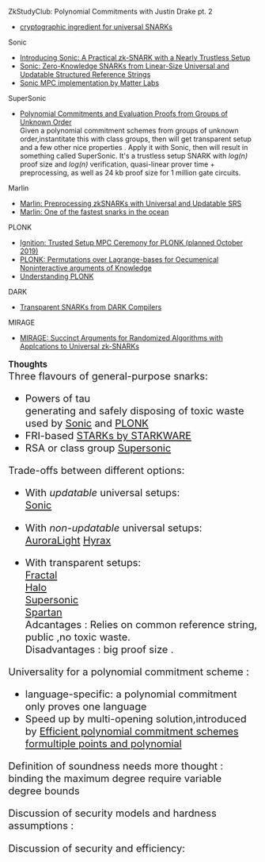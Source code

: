 ZkStudyClub: Polynomial Commitments with Justin Drake pt. 2
- [cryptographic ingredient for universal SNARKs](https://www.youtube.com/watch?v=BfV7HBHXfC0&feature=youtu.be)

Sonic 
- [Introducing Sonic: A Practical zk-SNARK with a Nearly Trustless Setup](https://www.benthamsgaze.org/2019/02/07/introducing-sonic-a-practical-zk-snark-with-a-nearly-trustless-setup/)
- [Sonic: Zero-Knowledge SNARKs from Linear-Size Universal and Updatable Structured Reference Strings](https://eprint.iacr.org/2019/099.pdf)
- [Sonic MPC implementation by Matter Labs](https://github.com/matter-labs/alpha_line)

SuperSonic
- [Polynomial Commitments and Evaluation Proofs from Groups of Unknown Order](https://www.youtube.com/watch?v=YZ0w-cZTQ-M&list=PLcIyXLwiPilWvjvNkhMn283LV370Pk5CT&index=7)
<br>Given a polynomial commitment schemes from groups of unknown order,instantitate this with class groups, then will  get transparent setup 
and  a few other nice properties . Apply it with Sonic, then will result in something called SuperSonic.
It's a trustless setup SNARK with *log(n)* proof size and *log(n)* verification, quasi-linear prover time + preprocessing, 
as well as 24 kb proof size for 1 million gate circuits.


Marlin  
- [Marlin: Preprocessing zkSNARKs with Universal and Updatable SRS](https://eprint.iacr.org/2019/1047.pdf)
- [Marlin: One of the fastest snarks in the ocean](https://www.benthamsgaze.org/2019/09/19/a-marlin-is-one-of-the-fastest-snarks-in-the-ocean/)

PLONK 
- [Ignition: Trusted Setup MPC Ceremony for PLONK (planned October 2019)](https://medium.com/aztec-protocol/aztec-announcing-our-ignition-ceremony-757850264cfe)
- [PLONK: Permutations over Lagrange-bases for Oecumenical Noninteractive arguments of Knowledge](https://eprint.iacr.org/2019/953.pdf)
- [Understanding PLONK](https://vitalik.ca/general/2019/09/22/plonk.html)

DARK 
- [Transparent SNARKs from DARK Compilers](https://eprint.iacr.org/2019/1229.pdf)

MIRAGE  
- [MIRAGE: Succinct Arguments for Randomized Algorithms with Applcations to Universal zk-SNARKs](https://eprint.iacr.org/2020/278.pdf)

<big>**Thoughts**<big>  
Three flavours of general-purpose snarks:    
- Powers of tau  
  generating and safely disposing of toxic waste 
  used by [Sonic](https://eprint.iacr.org/2019/099.pdf) and [PLONK](https://eprint.iacr.org/2019/953.pdf)  
- FRI-based 
  [STARKs by STARKWARE](https://eprint.iacr.org/2018/046.pdf)  
- RSA or class group 
  [Supersonic](https://eprint.iacr.org/2019/1229.pdf)
  
Trade-offs between different options:  
- With *updatable* universal setups:  
  [Sonic](https://eprint.iacr.org/2019/099.pdf)  
  
- With *non-updatable* universal setups:  
  [AuroraLight](https://eprint.iacr.org/2019/601.pdf)
  [Hyrax](https://eprint.iacr.org/2019/1132.pdf)

- With transparent setups:  
  [Fractal](https://eprint.iacr.org/2019/1076.pdf)  
  [Halo](https://eprint.iacr.org/2019/1021.pdf)  
  [Supersonic](https://eprint.iacr.org/2019/1229.pdf)  
  [Spartan](https://eprint.iacr.org/2019/550.pdf)  
  Adcantages : Relies on common reference string, public ,no toxic waste.  
  Disadvantages : big proof size .  
  
  
Universality for a polynomial commitment scheme :   
- language-specific: a polynomial commitment only proves one language
- Speed up by multi-opening solution,introduced by [Efficient polynomial commitment schemes formultiple points and polynomial](https://eprint.iacr.org/2020/081.pdf)


Definition of soundness needs more thought : binding the maximum degree require variable degree bounds 

Discussion of security models and hardness assumptions :

Discussion of security and efficiency:


